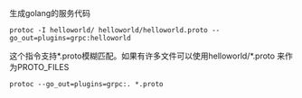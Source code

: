 生成golang的服务代码
```
protoc -I helloworld/ helloworld/helloworld.proto --go_out=plugins=grpc:helloworld
```
这个指令支持*.proto模糊匹配。如果有许多文件可以使用helloworld/*.proto 来作为PROTO_FILES


```
protoc --go_out=plugins=grpc:. *.proto
```